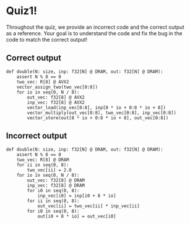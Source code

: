 # Quiz1!

Throughout the quiz, we provide an incorrect code and the correct output as a reference. Your goal is to understand the code and fix the bug in the code to match the correct output!

## Correct output
```
def double(N: size, inp: f32[N] @ DRAM, out: f32[N] @ DRAM):
    assert N % 8 == 0
    two_vec: R[8] @ AVX2
    vector_assign_two(two_vec[0:8])
    for io in seq(0, N / 8):
        out_vec: f32[8] @ AVX2
        inp_vec: f32[8] @ AVX2
        vector_load(inp_vec[0:8], inp[8 * io + 0:8 * io + 8])
        vector_multiply(out_vec[0:8], two_vec[0:8], inp_vec[0:8])
        vector_store(out[8 * io + 0:8 * io + 8], out_vec[0:8])
```
        
## Incorrect output
```
def double(N: size, inp: f32[N] @ DRAM, out: f32[N] @ DRAM):
    assert N % 8 == 0
    two_vec: R[8] @ DRAM
    for ii in seq(0, 8):
        two_vec[ii] = 2.0
    for io in seq(0, N / 8):
        out_vec: f32[8] @ DRAM
        inp_vec: f32[8] @ DRAM
        for i0 in seq(0, 8):
            inp_vec[i0] = inp[i0 + 8 * io]
        for ii in seq(0, 8):
            out_vec[ii] = two_vec[ii] * inp_vec[ii]
        for i0 in seq(0, 8):
            out[i0 + 8 * io] = out_vec[i0]
```

